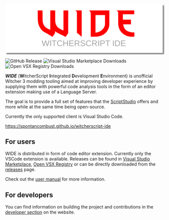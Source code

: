<p align="center">
    <img src="media/wide-banner.png" alt="Banner" style="box-shadow: 4px 4px 3px gray;">
</p>

![GitHub Release](https://img.shields.io/github/v/release/SpontanCombust/witcherscript-ide)
![Visual Studio Marketplace Downloads](https://img.shields.io/visual-studio-marketplace/d/SpontanCombust.witcherscript-ide?label=Visual%20Studio%20Marketplace%20Downloads)
![Open VSX Registry Downloads](https://img.shields.io/open-vsx/dt/SpontanCombust/witcherscript-ide?label=Open%20VSX%20Registry%20Downloads)

***WIDE*** (**W**itcherScript **I**ntegrated **D**evelopment **E**nvironment) is unofficial Witcher 3 modding tooling aimed at improving developer experience by supplying them with powerful code analysis tools in the form of an editor extension making use of a Language Server.

The goal is to provide a full set of features that the [ScriptStudio](https://witcher-games.fandom.com/wiki/Script_Studio) offers and more while at the same time being open-source.

Currently the only supported client is Visual Studio Code.

<https://spontancombust.github.io/witcherscript-ide>


## For users
WIDE is distributed in form of code editor extension. Currently only the VSCode extension is available.
Releases can be found in [Visual Studio Marketplace](https://marketplace.visualstudio.com/items?itemName=SpontanCombust.witcherscript-ide), [Open VSX Registry](https://open-vsx.org/extension/SpontanCombust/witcherscript-ide) or can be directly downloaded from the [releases](https://github.com/SpontanCombust/witcherscript-ide/releases) page.

Check out the [user manual](https://spontancombust.github.io/witcherscript-ide/user-manual) for more information.


## For developers

You can find information on building the project and contributions in the [developer section](https://spontancombust.github.io/witcherscript-ide/dev-manual) on the website.
